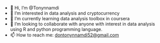 - 👋 Hi, I’m @Tonynnamdi
- 👀 I’m interested in data analysis and cryptocurrency
- 🌱 I’m currently learning data analysis toolbox in coursera
- 💞️ I’m looking to collaborate with anyone with interest in data analysis using R and python programming language.
- 📫 How to reach me: dontonynnamdi52@gmail.com

<!---
Tonynnamdi/Tonynnamdi is a ✨ special ✨ repository because its `README.md` (this file) appears on your GitHub profile.
You can click the Preview link to take a look at your changes.
--->
